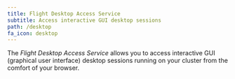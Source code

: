 ```yaml
---
title: Flight Desktop Access Service
subtitle: Access interactive GUI desktop sessions
path: /desktop
fa_icon: desktop
---
```

The *Flight Desktop Access Service* allows you to access interactive
GUI (graphical user interface) desktop sessions running on your
cluster from the comfort of your browser.
